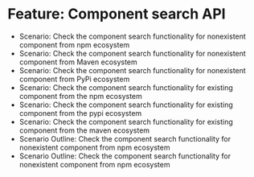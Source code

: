 # Feature: Component search API
- Scenario: Check the component search functionality for nonexistent component from npm ecosystem
- Scenario: Check the component search functionality for nonexistent component from Maven ecosystem
- Scenario: Check the component search functionality for nonexistent component from PyPi ecosystem
- Scenario: Check the component search functionality for existing component from the npm ecosystem
- Scenario: Check the component search functionality for existing component from the pypi ecosystem
- Scenario: Check the component search functionality for existing component from the maven ecosystem
- Scenario Outline: Check the component search functionality for nonexistent component from npm ecosystem
- Scenario Outline: Check the component search functionality for nonexistent component from npm ecosystem
